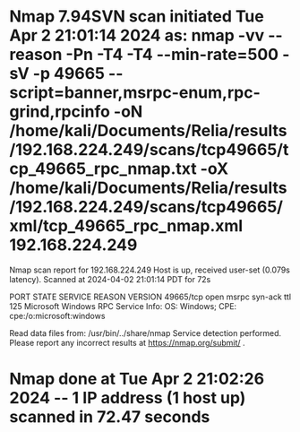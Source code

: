 # Nmap 7.94SVN scan initiated Tue Apr  2 21:01:14 2024 as: nmap -vv --reason -Pn -T4 -T4 --min-rate=500 -sV -p 49665 --script=banner,msrpc-enum,rpc-grind,rpcinfo -oN /home/kali/Documents/Relia/results/192.168.224.249/scans/tcp49665/tcp_49665_rpc_nmap.txt -oX /home/kali/Documents/Relia/results/192.168.224.249/scans/tcp49665/xml/tcp_49665_rpc_nmap.xml 192.168.224.249
Nmap scan report for 192.168.224.249
Host is up, received user-set (0.079s latency).
Scanned at 2024-04-02 21:01:14 PDT for 72s

PORT      STATE SERVICE REASON          VERSION
49665/tcp open  msrpc   syn-ack ttl 125 Microsoft Windows RPC
Service Info: OS: Windows; CPE: cpe:/o:microsoft:windows

Read data files from: /usr/bin/../share/nmap
Service detection performed. Please report any incorrect results at https://nmap.org/submit/ .
# Nmap done at Tue Apr  2 21:02:26 2024 -- 1 IP address (1 host up) scanned in 72.47 seconds
